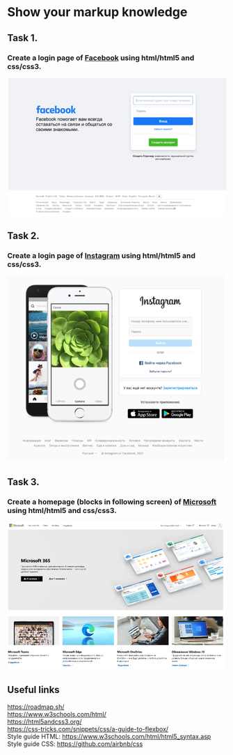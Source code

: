 # Show your markup knowledge
## Task 1. 
### Create a login page of [Facebook](https://www.facebook.com/) using html/html5 and css/css3.  

![alt text](image.png)


## Task 2. 
### Create a login page of [Instagram](https://www.instagram.com/) using html/html5 and css/css3. 

![alt text](image-1.png)

## Task 3.
### Create a homepage (blocks in following screen) of [Microsoft](https://microsoft.com/ru-kz) using html/html5 and css/css3.
![alt text](image-2.png)

## Useful links
https://roadmap.sh/  
https://www.w3schools.com/html/  
https://html5andcss3.org/  
https://css-tricks.com/snippets/css/a-guide-to-flexbox/  
Style guide HTML: https://www.w3schools.com/html/html5_syntax.asp  
Style guide CSS: https://github.com/airbnb/css  